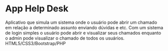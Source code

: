 # App Help Desk
Aplicativo que simula um sistema onde o usuário pode abrir um chamado em relação a determinado assunto enviando dúvidas e etc.
Com um sistema de login simples o usuário pode abrir e visualizar seus chamados enquanto o admin pode visualizar o chamado de todos os usuários.
HTML5/CSS3/Bootstrap/PHP
